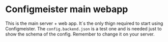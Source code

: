 # Configmeister main webapp
This is the main server + web app. It`s the only thign required to start using Configmeister.
The ```config.backend.json``` is a test one and is needed just to show the schema of the config.
Remember to change it on your server.